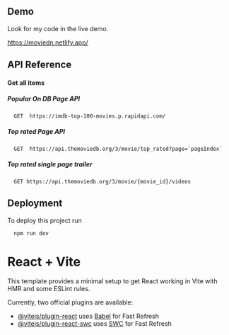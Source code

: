 
## Demo

Look for my code in the live demo.

https://moviedn.netlify.app/
## API Reference

#### Get all items
##### Popular On DB Page API
```http
  GET  https://imdb-top-100-movies.p.rapidapi.com/
```

##### Top rated Page API
```http
  GET  https://api.themoviedb.org/3/movie/top_rated?page=`pageIndex`
```

##### Top rated single page trailer
```http
  GET https://api.themoviedb.org/3/movie/{movie_id}/videos
```



## Deployment

To deploy this project run

```bash
  npm run dev
```



# React + Vite

This template provides a minimal setup to get React working in Vite with HMR and some ESLint rules.

Currently, two official plugins are available:

- [@vitejs/plugin-react](https://github.com/vitejs/vite-plugin-react/blob/main/packages/plugin-react/README.md) uses [Babel](https://babeljs.io/) for Fast Refresh
- [@vitejs/plugin-react-swc](https://github.com/vitejs/vite-plugin-react-swc) uses [SWC](https://swc.rs/) for Fast Refresh
